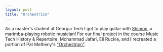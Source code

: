 ```yaml
---
layout: post
title: "Orchestrion"
---
```


As a master's student at Georgia Tech I got to play guitar with [Shimon](https://gtcmt.gatech.edu/shimon), a marimba-playing robotic musician! For our final project in the course Music Tech History & Repertoire, Mohammad Jafari, Eli Ruckle, and I recreated a portion of Pat Metheny's ["Orchestrion"](https://www.youtube.com/watch?v=evHVh4bqaOQ).
